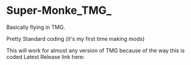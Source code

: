 # Super-Monke_TMG_
Basically flying in TMG.


Pretty Standard coding (it's my first time making mods)

This will work for almost any version of TMG because of the way this is coded
Latest Release link here:
